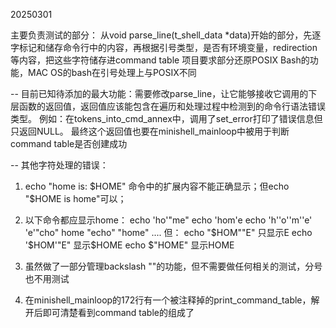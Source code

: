 20250301

主要负责测试的部分：
从void parse_line(t_shell_data *data)开始的部分，先逐字标记和储存命令行中的内容，再根据引号类型，是否有环境变量，redirection等内容，把这些字符储存进command table
项目要求部分还原POSIX Bash的功能，MAC OS的bash在引号处理上与POSIX不同

-- 目前已知待添加的最大功能：需要修改parse_line，让它能够接收它调用的下层函数的返回值，返回值应该能包含在遍历和处理过程中检测到的命令行语法错误类型。
例如：在tokens_into_cmd_annex中，调用了set_error打印了错误信息但只返回NULL。
最终这个返回值也要在minishell_mainloop中被用于判断command table是否创建成功

-- 其他字符处理的错误：

1. echo "home is: $HOME" 命令中的扩展内容不能正确显示；但echo "$HOME is home"可以；

2. 以下命令都应显示home：
	echo 'ho'"me"
	echo 'hom'e
	echo 'h''o''m''e'
	'e'"cho" home
	"echo" "home"
	....
	但：
	echo "$HOM""E" 只显示E
	echo '$HOM'"E" 显示$HOME
	echo $"HOME"   显示HOME
	
3. 虽然做了一部分管理backslash "\"的功能，但不需要做任何相关的测试，分号也不用测试

4. 在minishell_mainloop的172行有一个被注释掉的print_command_table，解开后即可清楚看到command table的组成了
